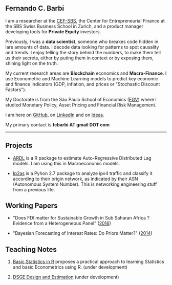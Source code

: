 
## Fernando C. Barbi

I am a researcher at the [CEF-SBS](https://www.sbs.edu/), the Center for Entrepreneurial Finance at the SBS Swiss Business School in Zurich, and a product manager developing tools for **Private Equity** investors. 

Previously, I was a **data scientist**, someone who breakes code hidden in lare amounts of data. 
I decode data looking for patterns to spot causality and trends. 
I enjoy telling the story behind the numbers, to make them tell us their secrets, 
either by puting them in context or by exposing them, shining light on the truth.

My current research areas are **Blockchain** economics and **Macro-Finance**. I use Econometric and Machine Learning models to predict key economic and finance indicators (GDP, inflation, and prices or "Stochastic Discount Factors").  

My Doctorate is from the São Paulo School of Economics ([FGV](http://economics-sp.fgv.br/)) where I studied Monetary Policy, Asset Pricing and Financial Risk Management. 

I am here on [GitHub](https://github.com/fcbarbi), on [LinkedIn](https://www.linkedin.com/in/fcbarbi/) and on [Ideas](https://ideas.repec.org/f/pba724.html).

My primary contact is **fcbarbi AT gmail DOT com**

---

Projects 
--------

* [ARDL](https://github.com/fcbarbi/ardl/) is a R package to estimate Auto-Regressive Distributed Lag models. I am using this in Macroeconomic models.

* [Ip2as](https://github.com/fcbarbi/ip2as/) is a Pyhon 2.7 package to analyze ipv4 traffic and classify it according to their origin network, as indicated by their ASN (Autonomous System Number). This is networking engineering stuff from a previous life.

Working Papers 
--------------

* "Does FDI matter for Sustainable Growth in Sub Saharan Africa ? Evidence from a Heterogeneous Panel" ([2016](https://github.com/fcbarbi/research/blob/master/FDI_Sustainable_Growth_SSA_2016.pdf))

* "Bayesian Forecasting of Interest Rates: Do Priors Matter?" ([2014](https://github.com/fcbarbi/research/blob/master/Bayesian_forecasting_interest_rates_do_priors_matter.pdf))

Teaching Notes
--------------

1. [Basic Statistics in R](https://github.com/fcbarbi/statR/) proposes a practical approach to learning Statistics and basic Econometrics using R. (under development) 

2. [DSGE Design and Estimation](https://github.com/fcbarbi/dsge/) (under development) 
